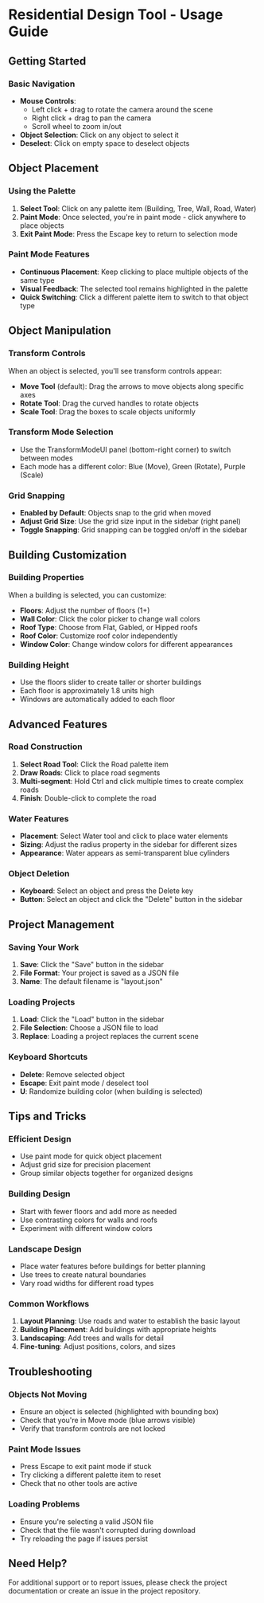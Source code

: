 # Residential Design Tool - Usage Guide

## Getting Started

### Basic Navigation

- **Mouse Controls**:
  - Left click + drag to rotate the camera around the scene
  - Right click + drag to pan the camera
  - Scroll wheel to zoom in/out
- **Object Selection**: Click on any object to select it
- **Deselect**: Click on empty space to deselect objects

## Object Placement

### Using the Palette

1. **Select Tool**: Click on any palette item (Building, Tree, Wall, Road, Water)
2. **Paint Mode**: Once selected, you're in paint mode - click anywhere to place objects
3. **Exit Paint Mode**: Press the Escape key to return to selection mode

### Paint Mode Features

- **Continuous Placement**: Keep clicking to place multiple objects of the same type
- **Visual Feedback**: The selected tool remains highlighted in the palette
- **Quick Switching**: Click a different palette item to switch to that object type

## Object Manipulation

### Transform Controls

When an object is selected, you'll see transform controls appear:

- **Move Tool** (default): Drag the arrows to move objects along specific axes
- **Rotate Tool**: Drag the curved handles to rotate objects
- **Scale Tool**: Drag the boxes to scale objects uniformly

### Transform Mode Selection

- Use the TransformModeUI panel (bottom-right corner) to switch between modes
- Each mode has a different color: Blue (Move), Green (Rotate), Purple (Scale)

### Grid Snapping

- **Enabled by Default**: Objects snap to the grid when moved
- **Adjust Grid Size**: Use the grid size input in the sidebar (right panel)
- **Toggle Snapping**: Grid snapping can be toggled on/off in the sidebar

## Building Customization

### Building Properties

When a building is selected, you can customize:

- **Floors**: Adjust the number of floors (1+)
- **Wall Color**: Click the color picker to change wall colors
- **Roof Type**: Choose from Flat, Gabled, or Hipped roofs
- **Roof Color**: Customize roof color independently
- **Window Color**: Change window colors for different appearances

### Building Height

- Use the floors slider to create taller or shorter buildings
- Each floor is approximately 1.8 units high
- Windows are automatically added to each floor

## Advanced Features

### Road Construction

1. **Select Road Tool**: Click the Road palette item
2. **Draw Roads**: Click to place road segments
3. **Multi-segment**: Hold Ctrl and click multiple times to create complex roads
4. **Finish**: Double-click to complete the road

### Water Features

- **Placement**: Select Water tool and click to place water elements
- **Sizing**: Adjust the radius property in the sidebar for different sizes
- **Appearance**: Water appears as semi-transparent blue cylinders

### Object Deletion

- **Keyboard**: Select an object and press the Delete key
- **Button**: Select an object and click the "Delete" button in the sidebar

## Project Management

### Saving Your Work

1. **Save**: Click the "Save" button in the sidebar
2. **File Format**: Your project is saved as a JSON file
3. **Name**: The default filename is "layout.json"

### Loading Projects

1. **Load**: Click the "Load" button in the sidebar
2. **File Selection**: Choose a JSON file to load
3. **Replace**: Loading a project replaces the current scene

### Keyboard Shortcuts

- **Delete**: Remove selected object
- **Escape**: Exit paint mode / deselect tool
- **U**: Randomize building color (when building is selected)

## Tips and Tricks

### Efficient Design

- Use paint mode for quick object placement
- Adjust grid size for precision placement
- Group similar objects together for organized designs

### Building Design

- Start with fewer floors and add more as needed
- Use contrasting colors for walls and roofs
- Experiment with different window colors

### Landscape Design

- Place water features before buildings for better planning
- Use trees to create natural boundaries
- Vary road widths for different road types

### Common Workflows

1. **Layout Planning**: Use roads and water to establish the basic layout
2. **Building Placement**: Add buildings with appropriate heights
3. **Landscaping**: Add trees and walls for detail
4. **Fine-tuning**: Adjust positions, colors, and sizes

## Troubleshooting

### Objects Not Moving

- Ensure an object is selected (highlighted with bounding box)
- Check that you're in Move mode (blue arrows visible)
- Verify that transform controls are not locked

### Paint Mode Issues

- Press Escape to exit paint mode if stuck
- Try clicking a different palette item to reset
- Check that no other tools are active

### Loading Problems

- Ensure you're selecting a valid JSON file
- Check that the file wasn't corrupted during download
- Try reloading the page if issues persist

## Need Help?

For additional support or to report issues, please check the project documentation or create an issue in the project repository.
